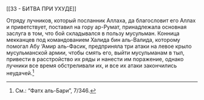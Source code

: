 [[33 - БИТВА ПРИ УХУДЕ]]

Отряду лучников, который посланник Аллаха, да благословит его Аллах и приветствует, поставил на гору ар-Румат, принадлежала основная заслуга в том, что бой складывался в пользу мусульман. Конница мекканцев под командованием Халида бин аль-Валида, которому помогал Абу ‘Амир аль-Фасик, предприняла три атаки на левое крыло мусульманской армии, чтобы смять его, выйти мусульманам в тыл, привести в расстройство их ряды и нанести им поражение, однако лучники все время обстреливали их, и все их атаки закончились неудачей.[^1]

[^1]: См.: “Фатх аль-Бари”, 7/346.

